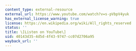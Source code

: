 ```yaml
---
content_type: external-resource
external_url: https://www.youtube.com/watch?v=s-pVbpV4yuk
has_external_license_warning: true
license: https://en.wikipedia.org/wiki/All_rights_reserved
status: ''
title: \[Listen on YouTube\]
uid: 40143d35-4d5d-4f43-9747-cc07d2706a95
wayback_url: ''
---
```

